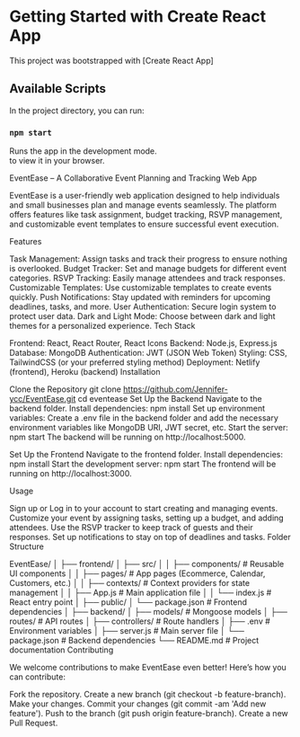 # Getting Started with Create React App

This project was bootstrapped with [Create React App]

## Available Scripts

In the project directory, you can run:

### `npm start`

Runs the app in the development mode.\
to view it in your browser.

EventEase – A Collaborative Event Planning and Tracking Web App

EventEase is a user-friendly web application designed to help individuals and small businesses plan and manage events seamlessly. The platform offers features like task assignment, budget tracking, RSVP management, and customizable event templates to ensure successful event execution.

Features

Task Management: Assign tasks and track their progress to ensure nothing is overlooked.
Budget Tracker: Set and manage budgets for different event categories.
RSVP Tracking: Easily manage attendees and track responses.
Customizable Templates: Use customizable templates to create events quickly.
Push Notifications: Stay updated with reminders for upcoming deadlines, tasks, and more.
User Authentication: Secure login system to protect user data.
Dark and Light Mode: Choose between dark and light themes for a personalized experience.
Tech Stack

Frontend: React, React Router, React Icons
Backend: Node.js, Express.js
Database: MongoDB
Authentication: JWT (JSON Web Token)
Styling: CSS, TailwindCSS (or your preferred styling method)
Deployment: Netlify (frontend), Heroku (backend)
Installation

Clone the Repository
git clone https://github.com/Jennifer-ycc/EventEase.git
cd eventease
Set Up the Backend
Navigate to the backend folder.
Install dependencies:
npm install
Set up environment variables:
Create a .env file in the backend folder and add the necessary environment variables like MongoDB URI, JWT secret, etc.
Start the server:
npm start
The backend will be running on http://localhost:5000.

Set Up the Frontend
Navigate to the frontend folder.
Install dependencies:
npm install
Start the development server:
npm start
The frontend will be running on http://localhost:3000.

Usage

Sign up or Log in to your account to start creating and managing events.
Customize your event by assigning tasks, setting up a budget, and adding attendees.
Use the RSVP tracker to keep track of guests and their responses.
Set up notifications to stay on top of deadlines and tasks.
Folder Structure

EventEase/
│
├── frontend/
│   ├── src/
│   │   ├── components/         # Reusable UI components
│   │   ├── pages/              # App pages (Ecommerce, Calendar, Customers, etc.)
│   │   ├── contexts/           # Context providers for state management
│   │   ├── App.js              # Main application file
│   │   └── index.js            # React entry point
│   ├── public/
│   └── package.json            # Frontend dependencies
│
├── backend/
│   ├── models/                 # Mongoose models
│   ├── routes/                 # API routes
│   ├── controllers/            # Route handlers
│   ├── .env                   # Environment variables
│   ├── server.js              # Main server file
│   └── package.json           # Backend dependencies
└── README.md                   # Project documentation
Contributing

We welcome contributions to make EventEase even better! Here’s how you can contribute:

Fork the repository.
Create a new branch (git checkout -b feature-branch).
Make your changes.
Commit your changes (git commit -am 'Add new feature').
Push to the branch (git push origin feature-branch).
Create a new Pull Request.




